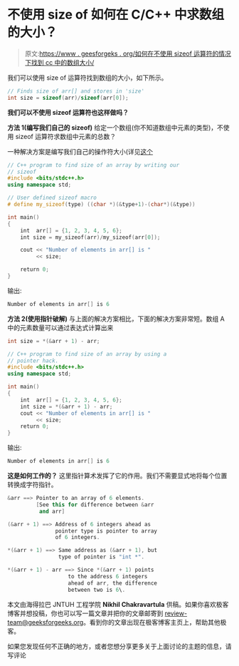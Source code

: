 # 不使用 size of 如何在 C/C++ 中求数组的大小？

> 原文:[https://www . geesforgeks . org/如何在不使用 sizeof 运算符的情况下找到 cc 中的数组大小/](https://www.geeksforgeeks.org/how-to-find-size-of-array-in-cc-without-using-sizeof-operator/)

我们可以使用 size of 运算符找到数组的大小，如下所示。

```cpp
// Finds size of arr[] and stores in 'size'
int size = sizeof(arr)/sizeof(arr[0]);

```

**我们可以不使用 sizeof 运算符也这样做吗？**

**方法 1(编写我们自己的 sizeof)**
给定一个数组(你不知道数组中元素的类型)，不使用 sizeof 运算符求数组中元素的总数？

一种解决方案是编写我们自己的操作符大小(详见[这个](https://www.geeksforgeeks.org/implement-your-own-sizeof/)

```cpp
// C++ program to find size of an array by writing our
// sizeof
#include <bits/stdc++.h>
using namespace std;

// User defined sizeof macro
# define my_sizeof(type) ((char *)(&type+1)-(char*)(&type))

int main()
{
    int  arr[] = {1, 2, 3, 4, 5, 6};
    int size = my_sizeof(arr)/my_sizeof(arr[0]);

    cout << "Number of elements in arr[] is " 
         << size;

    return 0;
}
```

输出:

```cpp
Number of elements in arr[] is 6
```

**方法 2(使用指针破解)**
与上面的解决方案相比，下面的解决方案非常短。数组 A 中的元素数量可以通过表达式计算出来

```cpp
int size = *(&arr + 1) - arr;

```

```cpp
// C++ program to find size of an array by using a 
// pointer hack.
#include <bits/stdc++.h>
using namespace std;

int main()
{
    int  arr[] = {1, 2, 3, 4, 5, 6};
    int size = *(&arr + 1) - arr;
    cout << "Number of elements in arr[] is "
         << size;
    return 0;
}
```

输出:

```cpp
Number of elements in arr[] is 6
```

**这是如何工作的？**
这里指针算术发挥了它的作用。我们不需要显式地将每个位置转换成字符指针。

```cpp
&arr ==> Pointer to an array of 6 elements.
         [See this for difference between &arr
          and arr]   

(&arr + 1) ==> Address of 6 integers ahead as
               pointer type is pointer to array
               of 6 integers.

*(&arr + 1) ==> Same address as (&arr + 1), but 
                type of pointer is "int *".

*(&arr + 1) - arr ==> Since *(&arr + 1) points 
                   to the address 6 integers
                   ahead of arr, the difference
                   between two is 6\.          

```

本文由海得拉巴 JNTUH 工程学院 **Nikhil Chakravartula** 供稿。如果你喜欢极客博客并想投稿，你也可以写一篇文章并把你的文章邮寄到 review-team@geeksforgeeks.org。看到你的文章出现在极客博客主页上，帮助其他极客。

如果您发现任何不正确的地方，或者您想分享更多关于上面讨论的主题的信息，请写评论
